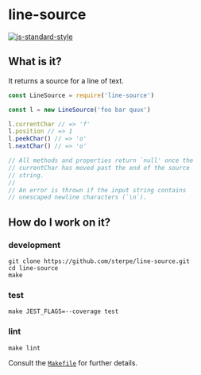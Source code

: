 # line-source

[![js-standard-style](https://cdn.rawgit.com/feross/standard/master/badge.svg)](https://github.com/feross/standard)

## What is it?

It returns a source for a line of text.

```javascript
const LineSource = require('line-source')

const l = new LineSource('foo bar quux')

l.currentChar // => 'f'
l.position // => 1
l.peekChar() // => 'o'
l.nextChar() // => 'o'

// All methods and properties return `null' once the 
// currentChar has moved past the end of the source
// string.
//
// An error is thrown if the input string contains
// unescaped newline characters (`\n`).
```

## How do I work on it?

### development
```
git clone https://github.com/sterpe/line-source.git
cd line-source
make
```

### test
```
make JEST_FLAGS=--coverage test
```

### lint
```
make lint
```

Consult the [`Makefile`](Makefile) for further details.
